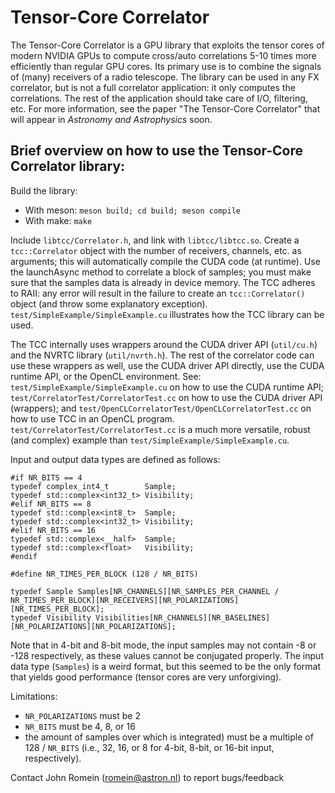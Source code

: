 # Tensor-Core Correlator

The Tensor-Core Correlator is a GPU library that exploits the tensor cores of
modern NVIDIA GPUs to compute cross/auto correlations 5-10 times more efficiently
than regular GPU cores. Its primary use is to combine the signals of (many)
receivers of a radio telescope. The library can be used in any FX correlator,
but is not a full correlator application: it only computes the correlations.
The rest of the application should take care of I/O, filtering, etc.
For more information, see the paper "The Tensor-Core Correlator" that will
appear in _Astronomy and Astrophysics_ soon.

## Brief overview on how to use the Tensor-Core Correlator library:

Build the library:
 * With meson: `meson build; cd build; meson compile`
 * With make: `make`

Include `libtcc/Correlator.h`, and link with `libtcc/libtcc.so`.
Create a `tcc::Correlator` object with the number of receivers, channels, etc.
as arguments; this will automatically compile the CUDA code (at runtime).
Use the launchAsync method to correlate a block of samples; you must make
sure that the samples data is already in device memory.
The TCC adheres to RAII: any error will result in the failure to create
an `tcc::Correlator()` object (and throw some explanatory exception).
`test/SimpleExample/SimpleExample.cu` illustrates how the TCC library can be used.

The TCC internally uses wrappers around the CUDA driver API (`util/cu.h`) and
the NVRTC library (`util/nvrth.h`).  The rest of the correlator code can use
these wrappers as well, use the CUDA driver API directly, use the CUDA
runtime API, or the OpenCL environment.  See: `test/SimpleExample/SimpleExample.cu`
on how to use the CUDA runtime API; `test/CorrelatorTest/CorrelatorTest.cc` on
how to use the CUDA driver API (wrappers); and
`test/OpenCLCorrelatorTest/OpenCLCorrelatorTest.cc` on how to use TCC in an
OpenCL program.  `test/CorrelatorTest/CorrelatorTest.cc` is a much more versatile,
robust (and complex) example than `test/SimpleExample/SimpleExample.cu`.

Input and output data types are defined as follows:

```
#if NR_BITS == 4
typedef complex_int4_t        Sample;
typedef std::complex<int32_t> Visibility;
#elif NR_BITS == 8
typedef std::complex<int8_t>  Sample;
typedef std::complex<int32_t> Visibility;
#elif NR_BITS == 16
typedef std::complex<__half>  Sample;
typedef std::complex<float>   Visibility;
#endif

#define NR_TIMES_PER_BLOCK (128 / NR_BITS)

typedef Sample Samples[NR_CHANNELS][NR_SAMPLES_PER_CHANNEL / NR_TIMES_PER_BLOCK][NR_RECEIVERS][NR_POLARIZATIONS][NR_TIMES_PER_BLOCK];
typedef Visibility Visibilities[NR_CHANNELS][NR_BASELINES][NR_POLARIZATIONS][NR_POLARIZATIONS];
```

Note that in 4-bit and 8-bit mode, the input samples may not contain -8 or -128
respectively, as these values cannot be conjugated properly.
The input data type (`Samples`) is a weird format, but this seemed to be the only
format that yields good performance (tensor cores are very unforgiving).

Limitations:
- `NR_POLARIZATIONS` must be 2
- `NR_BITS` must be 4, 8, or 16
- the amount of samples over which is integrated) must be a multiple of 128 / `NR_BITS`
  (i.e., 32, 16, or 8 for 4-bit, 8-bit, or 16-bit input, respectively).

Contact John Romein (romein@astron.nl) to report bugs/feedback
